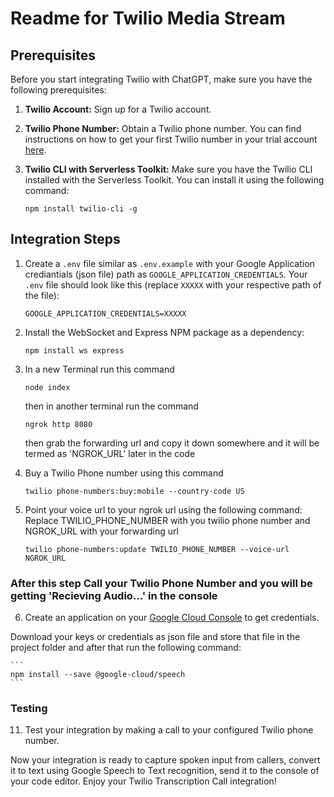 # Readme for Twilio Media Stream

## Prerequisites

Before you start integrating Twilio with ChatGPT, make sure you have the following prerequisites:

1. **Twilio Account:** Sign up for a Twilio account.

2. **Twilio Phone Number:** Obtain a Twilio phone number. You can find instructions on how to get your first Twilio number in your trial account [here](https://www.twilio.com/docs/usage/tutorials/how-to-use-your-free-trial-account#get-your-first-twilio-phone-number).

3. **Twilio CLI with Serverless Toolkit:** Make sure you have the Twilio CLI installed with the Serverless Toolkit. You can install it using the following command:

   ```
   npm install twilio-cli -g
   ```

## Integration Steps

1. Create a `.env` file similar as `.env.example` with your Google Application crediantials (json file) path as `GOOGLE_APPLICATION_CREDENTIALS`. Your `.env` file should look like this (replace `XXXXX` with your respective path of the file):

   ```
   GOOGLE_APPLICATION_CREDENTIALS=XXXXX
   ```


2. Install the WebSocket and Express NPM package as a dependency:

   ```
   npm install ws express
   ```

3. In a new Terminal run this command

    ```
    node index
    ```

   then in another terminal run the command

   ```
   ngrok http 8080
   ```

   then grab the forwarding url and copy it down somewhere and it will be termed as 'NGROK_URL' later in the code

4. Buy a Twilio Phone number using this command

   ```
   twilio phone-numbers:buy:mobile --country-code US
   ```

5. Point your voice url to your ngrok url using the following command:
    Replace TWILIO_PHONE_NUMBER with you twilio phone number and NGROK_URL with your forwarding url

    ```
    twilio phone-numbers:update TWILIO_PHONE_NUMBER --voice-url NGROK_URL
    ```

###    After this step Call your Twilio Phone Number and you will be getting 'Recieving Audio...' in the console

6. Create an application on your [Google Cloud Console](https://console.cloud.google.com/home) to get credentials. 

Download your keys or credentials as json file and store that file in the project folder and after that run the following command:

    ```
    npm install --save @google-cloud/speech
    ```

### Testing

11. Test your integration by making a call to your configured Twilio phone number.

Now your integration is ready to capture spoken input from callers, convert it to text using Google Speech to Text recognition, send it to the console of your code editor. Enjoy your Twilio Transcription Call integration!
